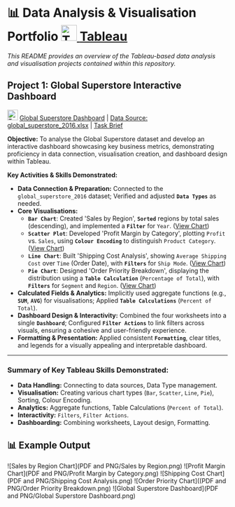# 📊 Data Analysis & Visualisation Portfolio <a href="https://www.tableau.com/" target="_blank" rel="noreferrer"><img src="https://img.icons8.com/color/48/000000/tableau-software.png" width="36" height="36" alt="Tableau"/> **Tableau** </a>

*This README provides an overview of the Tableau-based data analysis and visualisation projects contained within this repository.*

## Project 1: Global Superstore Interactive Dashboard

<a href="placeholder_link_to_dashboard.pdf" target="_blank" rel="noreferrer"><img src="https://img.icons8.com/color/48/000000/tableau-software.png" width="24" height="24" alt="Tableau"/></a> [Global Superstore Dashboard](placeholder_link_to_dashboard.pdf) | <a href="placeholder_link_to_data.csv" target="_blank" rel="noreferrer">Data Source: global_superstore_2016.xlsx</a> | <a href="placeholder_link_to_task_doc.docx" target="_blank" rel="noreferrer">Task Brief</a>

**Objective:** To analyse the Global Superstore dataset and develop an interactive dashboard showcasing key business metrics, demonstrating proficiency in data connection, visualisation creation, and dashboard design within Tableau.

**Key Activities & Skills Demonstrated:**

* **Data Connection & Preparation:** Connected to the `global_superstore_2016` dataset; Verified and adjusted **`Data Types`** as needed.
* **Core Visualisations:**
    * **`Bar Chart`**: Created 'Sales by Region', **`Sorted`** regions by total sales (descending), and implemented a **`Filter`** for `Year`. ([View Chart](placeholder_link_to_sales_by_region.pdf))
    * **`Scatter Plot`**: Developed 'Profit Margin by Category', plotting `Profit` vs. `Sales`, using **`Colour Encoding`** to distinguish `Product Category`. ([View Chart](placeholder_link_to_profit_margin.pdf))
    * **`Line Chart`**: Built 'Shipping Cost Analysis', showing `Average Shipping Cost` over `Time` (Order Date), with **`Filters`** for `Ship Mode`. ([View Chart](placeholder_link_to_shipping_cost.pdf))
    * **`Pie Chart`**: Designed 'Order Priority Breakdown', displaying the distribution using a **`Table Calculation`** (`Percentage of Total`), with **`Filters`** for `Segment` and `Region`. ([View Chart](placeholder_link_to_order_priority.pdf))
* **Calculated Fields & Analytics:** Implicitly used aggregate functions (e.g., **`SUM`**, **`AVG`**) for visualisations; Applied **`Table Calculations`** (`Percent of Total`).
* **Dashboard Design & Interactivity:** Combined the four worksheets into a single **`Dashboard`**; Configured **`Filter Actions`** to link filters across visuals, ensuring a cohesive and user-friendly experience.
* **Formatting & Presentation:** Applied consistent **`Formatting`**, clear titles, and legends for a visually appealing and interpretable dashboard.

---

### Summary of Key Tableau Skills Demonstrated:

* **Data Handling:** Connecting to data sources, Data Type management.
* **Visualisation:** Creating various chart types (`Bar`, `Scatter`, `Line`, `Pie`), Sorting, Colour Encoding.
* **Analytics:** Aggregate functions, Table Calculations (`Percent of Total`).
* **Interactivity:** `Filters`, `Filter Actions`.
* **Dashboarding:** Combining worksheets, Layout design, Formatting.

## 📊 Example Output

![Sales by Region Chart](PDF and PNG/Sales by Region.png) 
![Profit Margin Chart](PDF and PNG/Profit Margin by Category.png) 
![Shipping Cost Chart](PDF and PNG/Shipping Cost Analysis.png) 
![Order Priority Chart]((PDF and PNG/Order Priority Breakdown.png) 
![Global Superstore Dashboard](PDF and PNG/Global Superstore Dashboard.png) 
